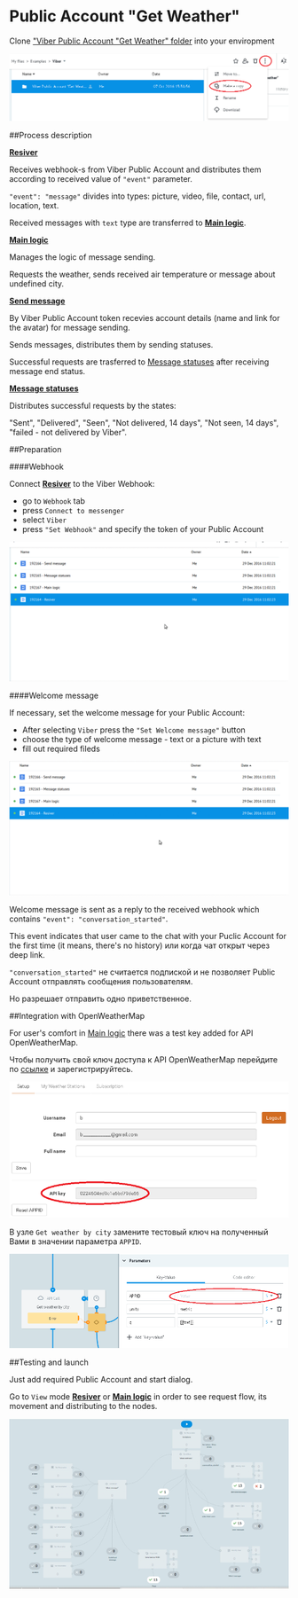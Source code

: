 # Public Account "Get Weather"

Clone ["Viber Public Account "Get Weather" folder](https://admin.corezoid.com/folder/conv/109250) into your enviropment

![](../img/viber/viber_copy.png)

##Process description

[**Resiver**](https://admin.corezoid.com/editor/106544/161790)

Receives webhook-s from Viber Public Account and distributes them according to received value of `"event"` parameter.

`"event": "message"` divides into types: picture, video, file, contact, url, location, text.

Received messages with `text` type are transferred to [**Main logic**]().

[**Main logic**](https://www.corezoid.com/admin/edit_conv/164960/106544)

Manages the logic of message sending.

Requests the weather, sends received air temperature or message about undefined city.

[**Send message**](https://admin.corezoid.com/editor/106544/164958)

By Viber Public Account token recevies account details (name and link for the avatar) for message sending.

Sends messages, distributes them by sending statuses.

Successful requests are trasferred to [Message statuses](https://admin.corezoid.com/editor/106544/164967) after receiving message end status.


[**Message statuses**](https://admin.corezoid.com/editor/106544/164967)

Distributes successful requests by the states:

"Sent", "Delivered", "Seen", "Not delivered, 14 days", "Not seen, 14 days", "failed - not delivered by Viber".



##Preparation

####Webhook

Connect [**Resiver**](https://admin.corezoid.com/editor/106544/161790) to the Viber Webhook:

* go to `Webhook` tab
* press `Connect to messenger`
* select `Viber`
* press `"Set Webhook"` and specify the token of your Public Account

![](../img/viber/viber_set_wh.gif)

####Welcome message

If necessary, set the welcome message for your Public Account:

* After selecting `Viber` press the `"Set Welcome message"` button
* choose the type of welcome message - text or a picture with text
* fill out required fileds

![](../img/viber/viber_welcome_msg.gif)

Welcome message is sent as a reply to the received webhook which contains `"event": "conversation_started"`.

This event indicates that user came to the chat with your Puclic Account for the first time (it means, there's no history) или когда чат открыт через deep link.

`"conversation_started"` не считается подпиской и не позволяет Public Account отправлять сообщения пользователям.

Но разрешает отправить одно приветственное.


##Integration with OpenWeatherMap

For user's comfort in [Main logic](https://www.corezoid.com/admin/edit_conv/164960/106544) there was a test key added for API OpenWeatherMap.

Чтобы получить свой ключ доступа к API OpenWeatherMap перейдите по [ссылке](http://openweathermap.org/register) и зарегистрируйтесь.

![](../img/weather_key.png)

В узле `Get weather by city` замените тестовый ключ на полученный Вами в значении параметра `APPID`.

![](../img/viber/open_weather_key.png)


##Testing and launch

Just add required Public Account and start dialog.

Go to `View` mode [**Resiver**](https://admin.corezoid.com/editor/106544/161790) or [**Main logic**](https://www.corezoid.com/admin/edit_conv/164960/106544) in order to see request flow, its movement and distributing to the nodes.

![](../img/viber/view_task.jpg)


